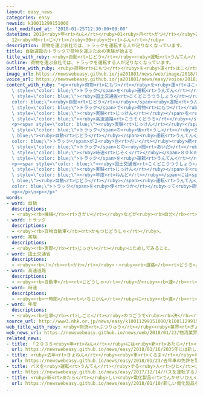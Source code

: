 ```yaml
---
layout: easy_news
categories: easy
newsid: k10011299151000
last_modified_at: '2018-01-25T12:30:00+09:00'
datetime: 2018<ruby>年<rt>ねん</rt></ruby>01<ruby>月<rt>がつ</rt></ruby>25<ruby>日<rt>にち</rt></ruby>
  12<ruby>時<rt>じ</rt></ruby>30<ruby>分<rt>ふん</rt></ruby>
description: 荷物を運ぶ会社では、トラックを運転する人が足りなくなっています。
title: 自動運転のトラックで荷物を運ぶための実験が始まる
title_with_ruby: <ruby>自動<rt>じどう</rt></ruby><ruby>運転<rt>うんてん</rt></ruby>のトラックで<ruby>荷物<rt>にもつ</rt></ruby>を<ruby>運<rt>はこ</rt></ruby>ぶための<ruby>実験<rt>じっけん</rt></ruby>が<ruby>始<rt>はじ</rt></ruby>まる
outline: 荷物を運ぶ会社では、トラックを運転する人が足りなくなっています。
outline_with_ruby: <ruby>荷物<rt>にもつ</rt></ruby>を<ruby>運<rt>はこ</rt></ruby>ぶ<ruby>会社<rt>かいしゃ</rt></ruby>では、トラックを<ruby>運転<rt>うんてん</rt></ruby>する<ruby>人<rt>ひと</rt></ruby>が<ruby>足<rt>た</rt></ruby>りなくなっています。
image_url: https://newswebeasy.github.io/ja201801/news/web/image/2018/01/23/K10011299151_1801231531_1801231555_01_02.jpg
voice_url: https://newswebeasy.github.io/ja201801/news/easy/voice/2018/01/25/k10011299151000.mp3
content_with_ruby: "<p><ruby>荷物<rt>にもつ</rt></ruby>を<ruby>運<rt>はこ</rt></ruby>ぶ<ruby>会社<rt>かいしゃ</rt></ruby>では、<span\
  \ style=\"color: blue;\">トラック</span>を<ruby>運転<rt>うんてん</rt></ruby>する<ruby>人<rt>ひと</rt></ruby>が<ruby>足<rt>た</rt></ruby>りなくなっています。<span\
  \ style=\"color: blue;\"><ruby>国土交通省<rt>こくどこうつうしょう</rt></ruby></span>などは、<span style=\"\
  color: blue;\"><ruby>自動<rt>じどう</rt></ruby></span><ruby>運転<rt>うんてん</rt></ruby>の<span\
  \ style=\"color: blue;\">トラック</span>で<ruby>荷物<rt>にもつ</rt></ruby>を<ruby>運<rt>はこ</rt></ruby>ぶための<span\
  \ style=\"color: blue;\"><ruby>実験<rt>じっけん</rt></ruby></span>を<ruby>静岡県<rt>しずおかけん</rt></ruby>の<span\
  \ style=\"color: blue;\"><ruby>高速道路<rt>こうそくどうろ</rt></ruby></span>で<ruby>始<rt>はじ</rt></ruby>めました。</p>\n\
  <p><span style=\"color: blue;\"><ruby>実験<rt>じっけん</rt></ruby></span>では、<ruby>人<rt>ひと</rt></ruby>が<ruby>運転<rt>うんてん</rt></ruby>している<span\
  \ style=\"color: blue;\">トラック</span>の<ruby>後<rt>うし</rt></ruby>ろに<span style=\"color:\
  \ blue;\"><ruby>自動<rt>じどう</rt></ruby></span><ruby>運転<rt>うんてん</rt></ruby>の<span style=\"\
  color: blue;\">トラック</span>が２<ruby>台<rt>だい</rt></ruby><ruby>続<rt>つづ</rt></ruby>いて<ruby>走<rt>はし</rt></ruby>ります。<ruby>前<rt>まえ</rt></ruby>の<span\
  \ style=\"color: blue;\">トラック</span>との<ruby>間<rt>あいだ</rt></ruby>を３０ｍぐらいにしながら、<span\
  \ style=\"color: blue;\"><ruby>時速<rt>じそく</rt></ruby></span>８０ｋｍで<ruby>走<rt>はし</rt></ruby>ります。<span\
  \ style=\"color: blue;\">トラック</span>を<ruby>運転<rt>うんてん</rt></ruby>する<ruby>人<rt>ひと</rt></ruby>は<ruby>１人<rt>ひとり</rt></ruby>ですが、たくさんの<ruby>荷物<rt>にもつ</rt></ruby>を<ruby>運<rt>はこ</rt></ruby>ぶことができます。</p>\n\
  <p><span style=\"color: blue;\"><ruby>国土交通省<rt>こくどこうつうしょう</rt></ruby></span>などは、<span\
  \ style=\"color: blue;\"><ruby>実験<rt>じっけん</rt></ruby></span>を<ruby>続<rt>つづ</rt></ruby>けて、２０２０<span\
  \ style=\"color: blue;\"><ruby>年度<rt>ねんど</rt></ruby></span>には<span style=\"color:\
  \ blue;\"><ruby>自動<rt>じどう</rt></ruby></span><ruby>運転<rt>うんてん</rt></ruby>の<span style=\"\
  color: blue;\">トラック</span>を<ruby>使<rt>つか</rt></ruby>って<ruby>荷物<rt>にもつ</rt></ruby>を<ruby>運<rt>はこ</rt></ruby>ぶことができるようにしたいと<ruby>言<rt>い</rt></ruby>っています。</p>\n\
  <p></p>\n<p></p>"
words:
- word: 自動
  descriptions:
  - <ruby><rb>機械</rb><rt>きかい</rt></ruby>などが<ruby><rb>自分</rb><rt>じぶん</rt></ruby>の<ruby><rb>力</rb><rt>ちから</rt></ruby>で<ruby><rb>動</rb><rt>うご</rt></ruby>くこと。
- word: トラック
  descriptions:
  - <ruby><rb>貨物自動車</rb><rt>かもつじどうしゃ</rt></ruby>。
- word: 実験
  descriptions:
  - <ruby><rb>実際</rb><rt>じっさい</rt></ruby>にためしてみること。
- word: 国土交通省
  descriptions:
  - <ruby><rb>川</rb><rt>かわ</rt></ruby>・<ruby><rb>道路</rb><rt>どうろ</rt></ruby>・<ruby><rb>建物</rb><rt>たてもの</rt></ruby>などに<ruby><rb>関</rb><rt>かん</rt></ruby>する<ruby><rb>仕事</rb><rt>しごと</rt></ruby>や、<ruby><rb>交通</rb><rt>こうつう</rt></ruby>・<ruby><rb>荷物</rb><rt>にもつ</rt></ruby>の<ruby><rb>運送</rb><rt>うんそう</rt></ruby>などに<ruby><rb>関</rb><rt>かん</rt></ruby>する<ruby><rb>仕事</rb><rt>しごと</rt></ruby>をする<ruby><rb>国</rb><rt>くに</rt></ruby>の<ruby><rb>役所</rb><rt>やくしょ</rt></ruby>。<ruby><rb>国交省</rb><rt>こっこうしょう</rt></ruby>。
- word: 高速道路
  descriptions:
  - <ruby><rb>自動車</rb><rt>じどうしゃ</rt></ruby>が<ruby><rb>速</rb><rt>はや</rt></ruby>く<ruby><rb>走</rb><rt>はし</rt></ruby>れるように、<ruby><rb>立体交差</rb><rt>りったいこうさ</rt></ruby>にしたり、<ruby><rb>上</rb><rt>のぼ</rt></ruby>り<ruby><rb>下</rb><rt>くだ</rt></ruby>りを<ruby><rb>分</rb><rt>わ</rt></ruby>けたりした<ruby><rb>道路</rb><rt>どうろ</rt></ruby>。ハイウエー。
- word: 時速
  descriptions:
  - <ruby><rb>一時間</rb><rt>いちじかん</rt></ruby>に<ruby><rb>進</rb><rt>すす</rt></ruby>む<ruby><rb>速</rb><rt>はや</rt></ruby>さ。
- word: 年度
  descriptions:
  - <ruby><rb>仕事</rb><rt>しごと</rt></ruby>のつごうで<ruby><rb>決</rb><rt>き</rt></ruby>めた<ruby><rb>１年</rb><rt>いちねん</rt></ruby>の<ruby><rb>期間</rb><rt>きかん</rt></ruby>。ふつう４<ruby><rb>月</rb><rt>がつ</rt></ruby><ruby><rb>１日</rb><rt>ついたち</rt></ruby>に<ruby><rb>始</rb><rt>はじ</rt></ruby>まり、<ruby><rb>翌年</rb><rt>よくねん</rt></ruby>の３<ruby><rb>月</rb><rt>がつ</rt></ruby>３１<ruby><rb>日</rb><rt>にち</rt></ruby>に<ruby><rb>終</rb><rt>お</rt></ruby>わる。
source_url: http://www3.nhk.or.jp/news/easy/k10011299151000/k10011299151000.html
web_title_with_ruby: <ruby>物流<rt>ぶつりゅう</rt></ruby><ruby>業界<rt>ぎょうかい</rt></ruby>の<ruby>人手<rt>ひとで</rt></ruby><ruby>不足<rt>ぶそく</rt></ruby><ruby>対策<rt>たいさく</rt></ruby>で<ruby>トラック<rt>とらっく</rt></ruby><ruby>隊列<rt>たいれつ</rt></ruby><ruby>走行<rt>そうこう</rt></ruby><ruby>実験<rt>じっけん</rt></ruby>
web_news_url: https://newswebeasy.github.io/news/web/2018/01/23/物流業界の人手不足対策でトラック隊列走行実験
related_news:
- title: 「２０３５<ruby>年<rt>ねん</rt></ruby>には<ruby>新<rt>あたら</rt></ruby>しい<ruby>車<rt>くるま</rt></ruby>の２３％が<ruby>自動<rt>じどう</rt></ruby><ruby>運転<rt>うんてん</rt></ruby>の<ruby>車<rt>くるま</rt></ruby>になる」
  url: https://newswebeasy.github.io/news/easy/2018/01/16/2035年には新しい車の23が自動運転の車になる
- title: <ruby>去年<rt>きょねん</rt></ruby><ruby>車<rt>くるま</rt></ruby>の<ruby>免許<rt>めんきょ</rt></ruby>を<ruby>警察<rt>けいさつ</rt></ruby>に<ruby>返<rt>かえ</rt></ruby>した７５<ruby>歳<rt>さい</rt></ruby><ruby>以上<rt>いじょう</rt></ruby>の<ruby>人<rt>ひと</rt></ruby>は２５<ruby>万<rt>まん</rt></ruby><ruby>人<rt>にん</rt></ruby>
  url: https://newswebeasy.github.io/news/easy/2018/01/23/去年車の免許を警察に返した75歳以上の人は25万人
- title: バスを<ruby>運転<rt>うんてん</rt></ruby>する<ruby>人<rt>ひと</rt></ruby>の<ruby>顔<rt>かお</rt></ruby>をＡＩがチェックして<ruby>事故<rt>じこ</rt></ruby>をなくす
  url: https://newswebeasy.github.io/news/easy/2017/12/14/バスを運転する人の顔をAIがチェックして事故をなくす
- title: <ruby>新<rt>あたら</rt></ruby>しい<ruby>電化製品<rt>でんかせいひん</rt></ruby>を<ruby>紹介<rt>しょうかい</rt></ruby>するイベントがアメリカで<ruby>始<rt>はじ</rt></ruby>まる
  url: https://newswebeasy.github.io/news/easy/2018/01/10/新しい電化製品を紹介するイベントがアメリカで始まる
...
```

